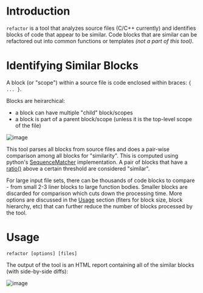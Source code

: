 # Introduction

`refactor` is a tool that analyzes source files (C/C++ currently) and identifies blocks of code that appear to be similar.  Code blocks that are similar can be refactored out into common functions or templates *(not a part of this tool)*.

# Identifying Similar Blocks

A block (or "scope") within a source file is code enclosed within braces: `{ ... }`.  

Blocks are heirarchical:
- a block can have multiple "child" block/scopes 
- a block is part of a parent block/scope (unless it is the top-level scope of the file)

![image](https://user-images.githubusercontent.com/2707770/167050904-dd0a1abc-c094-453b-9991-88a63c54e37e.png)

This tool parses all blocks from source files and does a pair-wise comparison among all blocks for "similarity".  This is computed using python's [SequenceMatcher](https://docs.python.org/3/library/difflib.html#sequencematcher-examples) implementation.  A pair of blocks that have a [ratio()](https://docs.python.org/3/library/difflib.html#difflib.SequenceMatcher.ratio) above a certain threshold are considered "similar".

For large input file sets, there can be thousands of code blocks to compare - from small 2-3 liner blocks to large function bodies.  Smaller blocks are discarded for comparison which cuts down the processing time. More options are discussed in the [Usage](#usage) section (fiters for block size, block hierarchy, etc) that can further reduce the number of blocks processed by the tool.

# Usage

```
refactor [options] [files]
```
The output of the tool is an HTML report containing all of the similar blocks (with side-by-side diffs):

![image](https://user-images.githubusercontent.com/2707770/167007824-937948cc-ece8-4c5d-a5b4-7580999e4a53.png)

